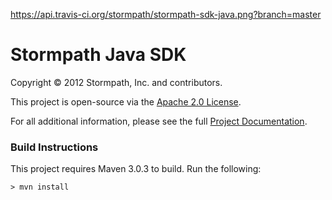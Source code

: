 https://api.travis-ci.org/stormpath/stormpath-sdk-java.png?branch=master
# Stormpath Java SDK #

Copyright &copy; 2012 Stormpath, Inc. and contributors.

This project is open-source via the [Apache 2.0 License](http://www.apache.org/licenses/LICENSE-2.0).

For all additional information, please see the full [Project Documentation](https://www.stormpath.com/docs/java/product-guide).

### Build Instructions ###

This project requires Maven 3.0.3 to build.  Run the following:

`> mvn install`
